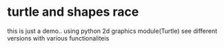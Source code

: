 # turtle and shapes race 
this is just a demo.. using python 2d graphics module(Turtle)
see different versions with various functionaliteis 
